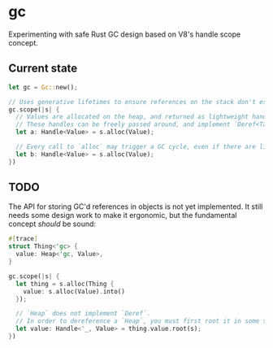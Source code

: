 # gc

Experimenting with safe Rust GC design based on V8's handle scope concept.

## Current state

```rust
let gc = Gc::new();

// Uses generative lifetimes to ensure references on the stack don't escape their scope
gc.scope(|s| {
  // Values are allocated on the heap, and returned as lightweight handles
  // These handles can be freely passed around, and implement `Deref<Target = T>`.
  let a: Handle<Value> = s.alloc(Value);

  // Every call to `alloc` may trigger a GC cycle, even if there are live references.
  let b: Handle<Value> = s.alloc(Value);
})
```

## TODO

The API for storing GC'd references in objects is not yet implemented. It still needs some design work to make it ergonomic, but the fundamental concept _should_ be sound:

```rust
#[trace]
struct Thing<'gc> {
  value: Heap<'gc, Value>,
}

gc.scope(|s| {
  let thing = s.alloc(Thing {
    value: s.alloc(Value).into()
  });

  // `Heap` does not implement `Deref`.
  // In order to dereference a `Heap`, you must first root it in some scope:
  let value: Handle<'_, Value> = thing.value.root(s);
})
```
